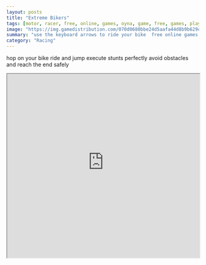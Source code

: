 ```yaml
---
layout: posts
title: "Extreme Bikers"
tags: [motor, racer, free, online, games, oyna, game, free, games, play, play, games]
image: "https://img.gamedistribution.com/070d0680bbe24d5aafa44d8b9b629c2d-512x384.jpeg"
summary: "use the keyboard arrows to ride your bike  free online games oyna game free games play play games"
category: "Racing"
---
```


hop on your bike ride and jump execute stunts perfectly avoid obstacles and reach the end safely

<iframe width="100%" height="480px;" src="https://html5.gamedistribution.com/070d0680bbe24d5aafa44d8b9b629c2d/"></iframe>